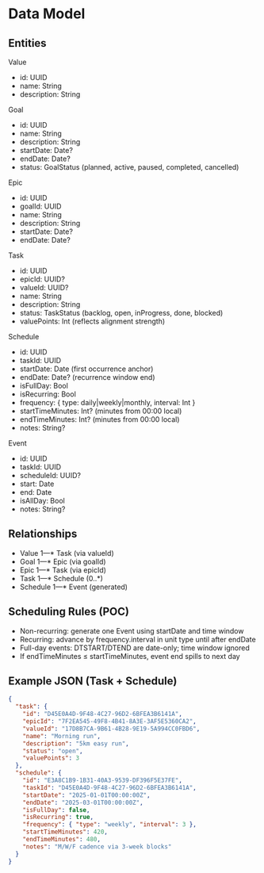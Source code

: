 # Data Model

## Entities

Value
- id: UUID
- name: String
- description: String

Goal
- id: UUID
- name: String
- description: String
- startDate: Date?
- endDate: Date?
- status: GoalStatus (planned, active, paused, completed, cancelled)

Epic
- id: UUID
- goalId: UUID
- name: String
- description: String
- startDate: Date?
- endDate: Date?

Task
- id: UUID
- epicId: UUID?
- valueId: UUID?
- name: String
- description: String
- status: TaskStatus (backlog, open, inProgress, done, blocked)
- valuePoints: Int (reflects alignment strength)

Schedule
- id: UUID
- taskId: UUID
- startDate: Date (first occurrence anchor)
- endDate: Date? (recurrence window end)
- isFullDay: Bool
- isRecurring: Bool
- frequency: { type: daily|weekly|monthly, interval: Int }
- startTimeMinutes: Int? (minutes from 00:00 local)
- endTimeMinutes: Int? (minutes from 00:00 local)
- notes: String?

Event
- id: UUID
- taskId: UUID
- scheduleId: UUID?
- start: Date
- end: Date
- isAllDay: Bool
- notes: String?

## Relationships
- Value 1—* Task (via valueId)
- Goal 1—* Epic (via goalId)
- Epic 1—* Task (via epicId)
- Task 1—* Schedule (0..*)
- Schedule 1—* Event (generated)

## Scheduling Rules (POC)
- Non-recurring: generate one Event using startDate and time window
- Recurring: advance by frequency.interval in unit type until after endDate
- Full-day events: DTSTART/DTEND are date-only; time window ignored
- If endTimeMinutes ≤ startTimeMinutes, event end spills to next day

## Example JSON (Task + Schedule)
```json
{
  "task": {
    "id": "D45E0A4D-9F48-4C27-96D2-6BFEA3B6141A",
    "epicId": "7F2EA545-49F8-4B41-8A3E-3AF5E5360CA2",
    "valueId": "17D8B7CA-9B61-4B28-9E19-5A994CC0FBD6",
    "name": "Morning run",
    "description": "5km easy run",
    "status": "open",
    "valuePoints": 3
  },
  "schedule": {
    "id": "E3A8C1B9-1B31-40A3-9539-DF396F5E37FE",
    "taskId": "D45E0A4D-9F48-4C27-96D2-6BFEA3B6141A",
    "startDate": "2025-01-01T00:00:00Z",
    "endDate": "2025-03-01T00:00:00Z",
    "isFullDay": false,
    "isRecurring": true,
    "frequency": { "type": "weekly", "interval": 3 },
    "startTimeMinutes": 420,
    "endTimeMinutes": 480,
    "notes": "M/W/F cadence via 3-week blocks"
  }
}
```
